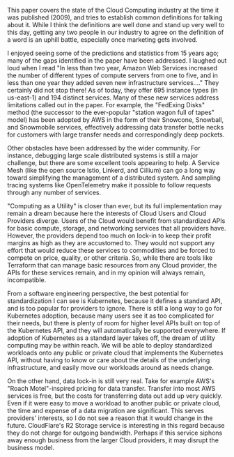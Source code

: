 
This paper covers the state of the Cloud Computing industry at the time it was published (2009), and tries to establish common definitions for talking about it.  While I think the definitions are well done and stand up very well to this day, getting any two people in our industry to agree on the definition of a word is an uphill battle, especially once marketing gets involved.

I enjoyed seeing some of the predictions and statistics from 15 years ago; many of the gaps identified in the paper have been addressed.  I laughed out loud when I read "In less than two year, Amazon Web Services increased the number of different types of compute servers from one to five, and in less than one year they added seven new infrastructure services...."  They certainly did not stop there!  As of today, they offer 695 instance types (in us-east-1) and 194 distinct services.  Many of these new services address limitations called out in the paper.  For example, the "FedExing Disks" method (the successor to the ever-popular "station wagon full of tapes" model) has been adopted by AWS in the form of their Snowcone, Snowball, and Snowmobile services, effectively addressing data transfer bottle necks for customers with large transfer needs and correspondingly deep pockets.

Other obstacles have been addressed by the wider community.  For instance, debugging large scale distributed systems is still a major challenge, but there are some excellent tools appearing to help.  A Service Mesh (like the open source Istio, Linkerd, and Cillium) can go a long way toward simplifying the management of a distributed system.  And sampling tracing systems like OpenTelemetry make it possible to follow requests through any number of services.

"Computing as a Utility" is closer than ever, but its full implementation may remain a dream because here the interests of Cloud Users and Cloud Providers diverge.  Users of the Cloud would benefit from standardized APIs for basic compute, storage, and networking services that all providers have.  However, the providers depend too much on lock-in to keep their profit margins as high as they are accustomed to.  They would not support any effort that would reduce these services to commodities and be forced to compete on price, quality, or other criteria.  So, while there are tools like Terraform that can manage basic resources from any Cloud provider, the APIs for these services remain, and in my opinion will always remain, incompatible.

From a software engineering perspective, the best potential for standardization I can see is Kubernetes, because it defines a standard API, and is too popular for providers to ignore.  There is still a long way to go for Kubernetes adoption, because many users see it as too complicated for their needs, but there is plenty of room for higher level APIs built on top of the Kubernetes API, and they will automatically be supported everywhere.  If adoption of Kubernetes as a standard layer takes off, the dream of utility computing may be within reach.  We will be able to deploy standardized workloads onto any public or private cloud that implements the Kubernetes API, without having to know or care about the details of the underlying infrastructure, and easily move our workloads around as needs change.

On the other hand, data lock-in is still very real.  Take for example AWS's "Roach Motel"-inspired pricing for data transfer.  Transfer into most AWS services is free, but the costs for transferring data out add up very quickly.  Even if it were easy to move a workload to another public or private cloud, the time and expense of a data migration are significant.  This serves providers' interests, so I do not see a reason that it would change in the future.  CloudFlare's R2 Storage service is interesting in this regard because they do not charge for outgoing bandwidth.   Perhaps if this service siphons away enough business from the larger Cloud providers, it may disrupt the business model. 